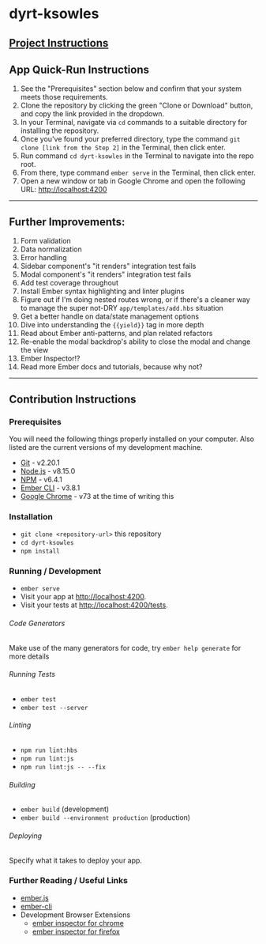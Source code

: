 # **dyrt-ksowles**

## [Project Instructions](https://github.com/katesowles/dyrt-ksowles/blob/master/Instructions.pdf)

## App Quick-Run Instructions

1. See the "Prerequisites" section below and confirm that your system meets those requirements.
1. Clone the repository by clicking the green "Clone or Download" button, and copy the link provided in the dropdown.
1. In your Terminal, navigate via `cd` commands to a suitable directory for installing the repository.
1. Once you've found your preferred directory, type the command `git clone [link from the Step 2]` in the Terminal, then click enter.
1. Run command `cd dyrt-ksowles` in the Terminal to navigate into the repo root.
1. From there, type command `ember serve` in the Terminal, then click enter.
1. Open a new window or tab in Google Chrome and open the following URL: [http://localhost:4200](http://localhost:4200)

---

## Further Improvements:

1. Form validation
1. Data normalization
1. Error handling
1. Sidebar component's "it renders" integration test fails
1. Modal component's "it renders" integration test fails
1. Add test coverage throughout
1. Install Ember syntax highlighting and linter plugins
1. Figure out if I'm doing nested routes wrong, or if there's a cleaner way to manage the super not-DRY `app/templates/add.hbs` situation
1. Get a better handle on data/state management options
1. Dive into understanding the `{{yield}}` tag in more depth
1. Read about Ember anti-patterns, and plan related refactors
1. Re-enable the modal backdrop's ability to close the modal and change the view
1. Ember Inspector!?
1. Read more Ember docs and tutorials, because why not?

---

## Contribution Instructions

### Prerequisites

You will need the following things properly installed on your computer. Also listed are the current versions of my development machine.

* [Git](https://git-scm.com/) - v2.20.1
* [Node.js](https://nodejs.org/) - v8.15.0
* [NPM](https://www.npmjs.com/) - v6.4.1
* [Ember CLI](https://ember-cli.com/) - v3.8.1
* [Google Chrome](https://google.com/chrome/) - v73 at the time of writing this

### Installation

* `git clone <repository-url>` this repository
* `cd dyrt-ksowles`
* `npm install`

### Running / Development

* `ember serve`
* Visit your app at [http://localhost:4200](http://localhost:4200).
* Visit your tests at [http://localhost:4200/tests](http://localhost:4200/tests).

###### Code Generators

Make use of the many generators for code, try `ember help generate` for more details

###### Running Tests

* `ember test`
* `ember test --server`

###### Linting

* `npm run lint:hbs`
* `npm run lint:js`
* `npm run lint:js -- --fix`

###### Building

* `ember build` (development)
* `ember build --environment production` (production)

###### Deploying

Specify what it takes to deploy your app.

### Further Reading / Useful Links

* [ember.js](https://emberjs.com/)
* [ember-cli](https://ember-cli.com/)
* Development Browser Extensions
  * [ember inspector for chrome](https://chrome.google.com/webstore/detail/ember-inspector/bmdblncegkenkacieihfhpjfppoconhi)
  * [ember inspector for firefox](https://addons.mozilla.org/en-US/firefox/addon/ember-inspector/)
